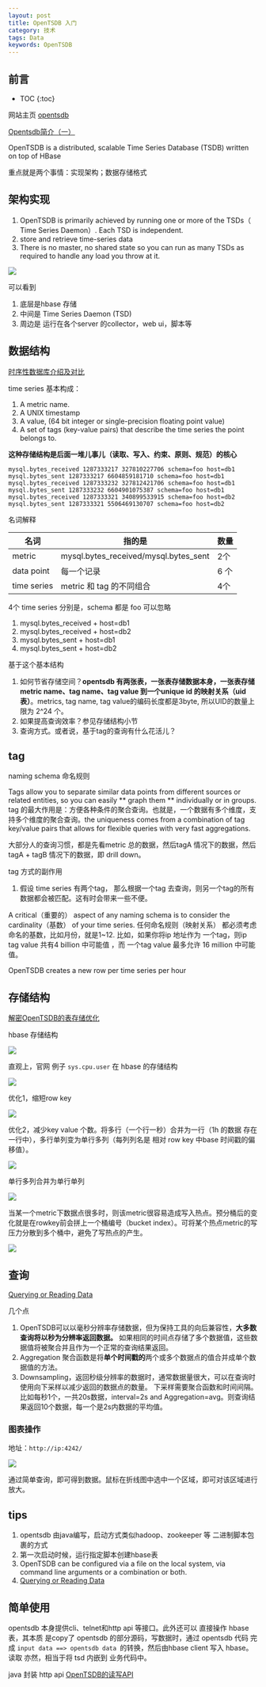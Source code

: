 ```yaml
---
layout: post
title: OpenTSDB 入门
category: 技术
tags: Data
keywords: OpenTSDB
---
```


## 前言 

* TOC
{:toc}

网站主页 [opentsdb](http://opentsdb.net/)

[Opentsdb简介（一）](http://www.jianshu.com/p/0bafd0168647)

OpenTSDB is a distributed, scalable Time Series Database (TSDB) written on top of HBase

重点就是两个事情：实现架构；数据存储格式

## 架构实现

1. OpenTSDB is primarily achieved by running one or more of the TSDs（ Time Series Daemon）. Each TSD is independent.
2. store and retrieve time-series data
3. There is no master, no shared state so you can run as many TSDs as required to handle any load you throw at it.


![](/public/upload/hadoop/open_tsdb_1.png)

可以看到

1. 底层是hbase 存储
2. 中间是 Time Series Daemon (TSD) 
3. 周边是 运行在各个server 的collector，web ui，脚本等

## 数据结构

[时序性数据库介绍及对比](http://qiankunli.github.io/2019/02/26/tsdb_intro.html)

time series 基本构成：

1. A metric name.
2. A UNIX timestamp
3. A value,  (64 bit integer or single-precision floating point value)
4. A set of tags (key-value pairs) that describe the time series the point belongs to.

**这种存储结构是后面一堆儿事儿（读取、写入、约束、原则、规范）的核心**


	mysql.bytes_received 1287333217 327810227706 schema=foo host=db1
	mysql.bytes_sent 1287333217 6604859181710 schema=foo host=db1
	mysql.bytes_received 1287333232 327812421706 schema=foo host=db1
	mysql.bytes_sent 1287333232 6604901075387 schema=foo host=db1
	mysql.bytes_received 1287333321 340899533915 schema=foo host=db2
	mysql.bytes_sent 1287333321 5506469130707 schema=foo host=db2

名词解释

|名词|指的是|数量|
|---|---|---|
|metric|mysql.bytes_received/mysql.bytes_sent|2个|
|data point| 每一个记录|6 个|
|time series|metric 和 tag 的不同组合|4个|

4个 time series 分别是，schema 都是 foo 可以忽略

1. 	mysql.bytes_received + host=db1
2. 	mysql.bytes_received + host=db2
3. mysql.bytes_sent + host=db1
4. 	mysql.bytes_sent + host=db2


基于这个基本结构

1. 如何节省存储空间？**opentsdb 有两张表，一张表存储数据本身，一张表存储 metric name、tag name、tag value 到一个unique id 的映射关系（uid 表）**。metrics, tag name, tag value的编码长度都是3byte, 所以UID的数量上限为 2^24 个。
2. 如果提高查询效率？参见存储结构小节
3. 查询方式。或者说，基于tag的查询有什么花活儿？

## tag

naming schema 命名规则

Tags allow you to separate similar data points from different sources or related entities, so you can easily ** graph them ** individually or in groups. tag 的最大作用是：方便各种条件的聚合查询。也就是，一个数据有多个维度，支持多个维度的聚合查询。the uniqueness comes from a combination of tag key/value pairs that allows for flexible queries with very fast aggregations.

大部分人的查询习惯，都是先看metric 总的数据，然后tagA 情况下的数据，然后tagA + tagB 情况下的数据，即 drill down。

tag 方式的副作用

1. 假设 time series 有两个tag， 那么根据一个tag 去查询，则另一个tag的所有数据都会被匹配。这有时会带来一些不便。


A critical（重要的） aspect of any naming schema is to consider the cardinality（基数） of your time series. 任何命名规则（映射关系） 都必须考虑 命名的基数，比如月份，就是1~12. 比如，如果你将ip 地址作为 一个tag，则ip tag value 共有4 billion 中可能值	，而 一个tag value 最多允许 16 million 中可能值。


OpenTSDB creates a new row per time series per hour


## 存储结构

[解密OpenTSDB的表存储优化](https://yq.aliyun.com/articles/54785)

hbase 存储结构

![](/public/upload/hadoop/hbase_1.png)

直观上，官网 例子 `sys.cpu.user` 在 hbase 的存储结构

![](/public/upload/hadoop/open_tsdb_2.png)

优化1，缩短row key

![](/public/upload/hadoop/open_tsdb_3.png)

优化2，减少key value 个数。将多行（一个行一秒）合并为一行（1h 的数据 存在一行中），多行单列变为单行多列（每列列名是 相对 row key 中base 时间戳的偏移值）。

![](/public/upload/hadoop/open_tsdb_4.png)

单行多列合并为单行单列

![](/public/upload/hadoop/open_tsdb_5.png)

当某一个metric下数据点很多时，则该metric很容易造成写入热点。预分桶后的变化就是在rowkey前会拼上一个桶编号（bucket index）。可将某个热点metric的写压力分散到多个桶中，避免了写热点的产生。

![](/public/upload/hadoop/open_tsdb_6.png)

## 查询

[Querying or Reading Data](http://opentsdb.net/docs/build/html/user_guide/query/index.html)

几个点

1. OpenTSDB可以以毫秒分辨率存储数据，但为保持工具的向后兼容性，**大多数查询将以秒为分辨率返回数据。**  如果相同的时间点存储了多个数据值，这些数据值将被聚合并且作为一个正常的查询结果返回。
2. Aggregation 聚合函数是将**单个时间戳的**两个或多个数据点的值合并成单个数据值的方法。 
3. Downsampling，返回秒级分辨率的数据时，通常数据量很大，可以在查询时使用向下采样以减少返回的数据点的数量。 下采样需要聚合函数和时间间隔。比如每秒1个，一共20s数据，interval=2s and Aggregation=avg。则查询结果返回10个数据，每一个是2s内数据的平均值。

### 图表操作

地址：`http://ip:4242/`

![](/public/upload/hadoop/open_tsdb_7.png)

通过简单查询，即可得到数据。鼠标在折线图中选中一个区域，即可对该区域进行放大。

## tips

1. opentsdb 由java编写，启动方式类似hadoop、zookeeper 等 二进制脚本包裹的方式
2. 第一次启动时候，运行指定脚本创建hbase表
3. OpenTSDB can be configured via a file on the local system, via command line arguments or a combination or both.
6. [Querying or Reading Data](http://opentsdb.net/docs/build/html/user_guide/query/index.html)

## 简单使用

opentsdb 本身提供cli、telnet和http api 等接口。此外还可以 直接操作 hbase 表，其本质 是copy了 opentsdb 的部分源码，写数据时，通过 opentsdb 代码 完成 `input data ==> opentsdb data `的转换，然后由hbase client 写入 hbase。读取 亦然，相当于将 tsd 内嵌到 业务代码中。

java 封装 http api [OpenTSDB的读写API](https://my.oschina.net/HuQingmiao/blog/701145)

